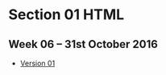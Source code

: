 Section 01 HTML
===============

Week 06 – 31st October 2016
---------------------------

- [Version 01](http://caoimhewa.github.io/john-baskerville/baskerville1.html)
